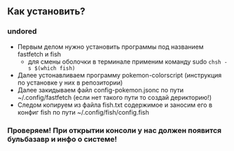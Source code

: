 ## Как установить?

### undored
* Первым делом нужно установить программы под названием fastfetch и fish
    * для смены оболочки в терминале применим команду sudo ```chsh -s $(which fish)```
* Далее устонавливаем программу pokemon-colorscript (инструкция по установке у них в репозитории)
* Далее закидываем файл config-pokemon.jsonc по пути ~/.config/fastfetch (если нет такого пути то создай дерикторию!)
* Следом копируем из файла fish.txt содержимое и заносим его в конфиг fish по пути ~/.config/fish/config.fish

### Проверяем! При открытии консоли у нас должен появится бульбазавр и инфо о системе!
